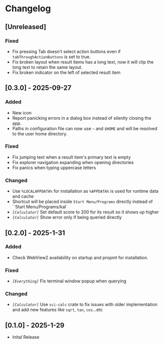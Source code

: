 # Changelog

## [Unreleased]

### Fixed

- Fix pressing Tab doesn't select action buttons even if `tabThroughActionButtons` is set to true.
- Fix broken layout when result items has a long text, now it will clip the long text to retain the same layout.
- Fix broken indicator on the left of selected result item

## [0.3.0] - 2025-09-27

### Added

- New icon
- Report panicking errors in a dialog box instead of silently closing the app.
- Paths in configuration file can now use `~` and `$HOME` and will be resolved to the user home directory.

### Fixed

- Fix jumping text when a result item's primary text is empty
- Fix explorer navigation expanding when opening directories
- Fix panics when typing uppercase letters

### Changed

- Use `%LOCALAPPDATA%` for installation as `%APPDATA%` is used for runtime data and cache
- Shortcut will be placed inside `Start Menu/Programs` directly instead of ``Start Menu/Programs/kal`
- _`[Calculator]`_ Set default score to 200 for its result so it shows up higher
- _`[Calculator]`_ Show error only if being queried directly

## [0.2.0] - 2025-1-31

### Added

- Check WebView2 availability on startup and propmt for installation.

### Fixed

- _`[Everything]`_ Fix terminal window popup when querying

### Changed

- _`[Calculator]`_ Use `sci-calc` crate to fix issues with older implementation and add new features like `sqrt`, `tan`, `cos`...etc

## [0.1.0] - 2025-1-29

- Inital Release
